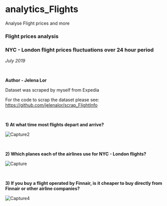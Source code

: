 # analytics_Flights
Analyse Flight prices and more


### Flight prices analysis
### NYC - London flight prices fluctuations over 24 hour period
*July 2019*

<br>

**Author - Jelena Lor**

Dataset was scraped by myself from Expedia <br>

For the code to scrap the dataset please see: <br>
https://github.com/jelenalor/scrap_FlightInfo

<br>

**1) At what time most flights depart and arrive?**

![Capture2](https://user-images.githubusercontent.com/31029142/61585110-4bc5c200-ab22-11e9-95ae-dfdcdd6f42b0.PNG)


<br>

**2) Which planes each of the airlines use for NYC - London flights?**

![Capture](https://user-images.githubusercontent.com/31029142/61585112-4e281c00-ab22-11e9-81bb-e67c4cbb9e09.PNG)

<br>

**3) If you buy a flight operated by Finnair, is it cheaper to buy directly from Finnair or other airline companies?**

![Capture4](https://user-images.githubusercontent.com/31029142/61585113-4ff1df80-ab22-11e9-97bd-78d1bc8d371b.PNG)
